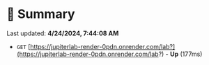 # 📖 Summary
Last updated: **4/24/2024, 7:44:08 AM**

- `GET` [https://jupiterlab-render-0pdn.onrender.com/lab?](https://jupiterlab-render-0pdn.onrender.com/lab?) - **Up** (177ms)
